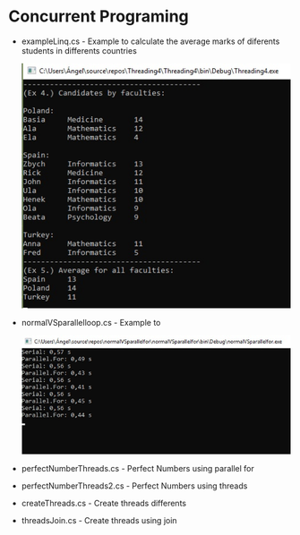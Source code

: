 # Concurrent Programing
* exampleLinq.cs - Example to calculate the average marks of diferents students in differents countries

  ![example linq](Linq/exampleLinq.jpg)

* normalVSparallelloop.cs - Example to

  ![example normal vs parallel loop](NormalVSparallelLoop/normalVSparallelloop.jpg)

* perfectNumberThreads.cs - Perfect Numbers using parallel for
* perfectNumberThreads2.cs - Perfect Numbers using threads
* createThreads.cs - Create threads differents
* threadsJoin.cs - Create threads using join
